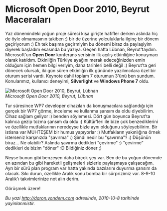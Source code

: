 # Microsoft Open Door 2010, Beyrut Maceraları 

Yaz dönemindeki yoğun proje süreci kışa girişte hafifler derken aslında
hiç de öyle olmamasının takiben :) bir de üzerine yolculuklarla ilginç
bir dönem geçiriyorum :) Eh tek başıma geçirmiyim bu dönemi biraz da
paylaşiyim diyerek başladım esasında bu yazıya. Geçen hafta Lübnan,
Beyrut'taydım. Microsoft'un **Open Door** konferans serisinin ilk açılış
etkinliğine konuşmacı olarak katıldım. Etkinliğin Türkiye ayağını merak
edeceğinizden emin olduğum için hemen bilgi veriyim, daha tarihleri
belli değil :) Beyrut'ta geri dönecek olursak, iki gün süren etkinliğin
ilk gününde yazılımcılara özel bir oturum serisi vardı. Keynote dahil
toplam 7 oturumun 3'ünü ben sundum. Konularımız, kullanıcı deneyimi,
**Silverlight** ve **Windows Phone 7** oldu.

![Microsoft Open Door 2010, Beyrut,
Lübnan](../media/Microsoft_Open_Door_2010_Beyrut_Maceralari/07102010_1.jpg)\
*Microsoft Open Door 2010, Beyrut, Lübnan*

Tur süresince WP7 developer cihazıları da konuşmacılara sağlandığı için
gerçek bir WP7 görme, inceleme ve kullanma şansım da oldu diyebilirim.
Cihaz sağlam geliyor :) benden söylemesi. Dört gün boyunca Beyrut'ta
kalınca gezip tozma şansım da oldu :) Kültür'leri ile bize çok
benzediklerini ve özellikle mutfaklarının neredeyse bizle aynı olduğunu
söyleyebilirim. Bir istisna var MUHTEŞEM bir humus yapıyorlar :)
Mutfakların yakınlığına örnek isterseniz karşınızda "şavırma" :) Şimdi
nedir bu "şavırma"? :) Düşünün biraz... Ne olabilir? Aslında şavırma
dedikleri "çevirme" :) "çevirme" dedikleri de bizim "döner" :D
Bildiğiniz döner ;)

Neyse bunun gibi benzeyen daha birçok şey var. Ben de bu yoğun dönemde
en azından bu gibi hareketli gelişmeleri sizlerle paylaşmaya
çalışacağım. Ayrı bir sürü plan program var hatta yakında bazılarını
duyurma şansım da olacak. Sıkı durun, özellikle Aralık sonu bomba bir
sürprizimiz var. 8-9-10 Aralık'ı takvimlerinize not alın derim.

Görüşmek üzere!


*Bu yazi http://daron.yondem.com adresinde, 2010-10-8 tarihinde yayinlanmistir.*